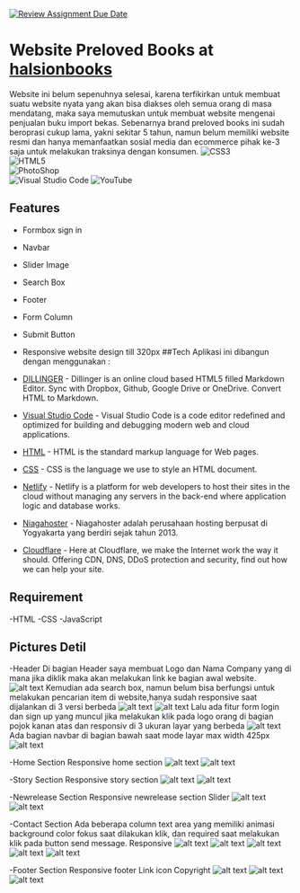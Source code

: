 [![Review Assignment Due Date](https://classroom.github.com/assets/deadline-readme-button-24ddc0f5d75046c5622901739e7c5dd533143b0c8e959d652212380cedb1ea36.svg)](https://classroom.github.com/a/f6dTnkNL)

# Website Preloved Books at [halsionbooks](https://halsionbooks.com/)

Website ini belum sepenuhnya selesai, karena terfikirkan untuk membuat suatu website nyata yang akan bisa diakses oleh semua orang di masa mendatang, maka saya memutuskan untuk membuat website mengenai penjualan buku import bekas. 
Sebenarnya brand preloved books ini sudah beroprasi cukup lama, yakni sekitar 5 tahun, namun belum memiliki website resmi dan hanya memanfaatkan sosial media dan ecommerce pihak ke-3 saja untuk melakukan traksinya dengan konsumen.
![CSS3](https://img.shields.io/badge/css3-%231572B6.svg?style=for-the-badge&logo=css3&logoColor=white)  
![HTML5](https://img.shields.io/badge/html5-%23E34F26.svg?style=for-the-badge&logo=html5&logoColor=white)   
![PhotoShop](https://img.shields.io/badge/adobe%20photoshop-%2331A8FF.svg?style=for-the-badge&logo=adobe%20photoshop&logoColor=white)    
![Visual Studio Code](https://img.shields.io/badge/Visual%20Studio%20Code-0078d7.svg?style=for-the-badge&logo=visual-studio-code&logoColor=white)
![YouTube](https://img.shields.io/badge/YouTube-%23FF0000.svg?style=for-the-badge&logo=YouTube&logoColor=white)

## Features
- Formbox sign in
- Navbar
- Slider Image
- Search Box
- Footer
- Form Column
- Submit Button
- Responsive website design till 320px
##Tech
Aplikasi ini dibangun dengan menggunakan :

- [DILLINGER](https://dillinger.io/) - Dillinger is an online cloud based HTML5 filled Markdown Editor. Sync with Dropbox, Github, Google Drive or OneDrive. Convert HTML to Markdown.
- [Visual Studio Code](https://code.visualstudio.com/) - Visual Studio Code is a code editor redefined and optimized for building and debugging modern web and cloud applications.
- [HTML](https://html.com/) - HTML is the standard markup language for Web pages.
- [CSS](https://www.w3schools.com/css/) - CSS is the language we use to style an HTML document.
- [Netlify](https://www.netlify.com/) - Netlify is a platform for web developers to host their sites in the cloud without managing any servers in the back-end where application logic and database works.
- [Niagahoster](https://www.niagahoster.co.id/) - Niagahoster adalah perusahaan hosting berpusat di Yogyakarta yang berdiri sejak tahun 2013.
- [Cloudflare](https://www.cloudflare.com/) - Here at Cloudflare, we make the Internet work the way it should. Offering CDN, DNS, DDoS protection and security, find out how we can help your site.

## Requirement
-HTML
-CSS
-JavaScript

## Pictures Detil
-Header
Di bagian Header saya membuat Logo dan Nama Company yang di mana jika diklik maka akan melakukan link ke bagian awal website.
![alt text](https://github.com/RevoU-FSSE-2/week-5-spongerest/blob/main/images/Header%20b.png)
Kemudian ada search box, namun belum bisa berfungsi untuk melakukan pencarian item di website,hanya sudah responsive saat dijalankan di 3 versi berbeda
![alt text](https://github.com/RevoU-FSSE-2/week-5-spongerest/blob/main/images/768%20home.png)
![alt text](https://github.com/RevoU-FSSE-2/week-5-spongerest/blob/main/images/320%20home%20search%20click.png)
Lalu ada fitur form login dan sign up yang muncul jika melakukan klik pada logo orang di bagian pojok kanan atas dan responsiv di 3 ukuran layar yang berbeda
![alt text](https://github.com/RevoU-FSSE-2/week-5-spongerest/blob/main/images/Header%20click%20i.png)
Ada bagian navbar di bagian bawah saat mode layar max width 425px
![alt text](https://github.com/RevoU-FSSE-2/week-5-spongerest/blob/main/images/320%20home%20b.png)

-Home Section
Responsive home section
![alt text](https://github.com/RevoU-FSSE-2/week-5-spongerest/blob/main/images/768%20home.png)
![alt text](https://github.com/RevoU-FSSE-2/week-5-spongerest/blob/main/images/320%20home%20b.png)

-Story Section
Responsive story section
  ![alt text](https://github.com/RevoU-FSSE-2/week-5-spongerest/blob/main/images/768%20story.png)
  ![alt text](https://github.com/RevoU-FSSE-2/week-5-spongerest/blob/main/images/320%20story.png)

-Newrelease Section
Responsive newrelease section
Slider
  ![alt text](https://github.com/RevoU-FSSE-2/week-5-spongerest/blob/main/images/768%20newrelease.png)
  ![alt text](https://github.com/RevoU-FSSE-2/week-5-spongerest/blob/main/images/320%20newrl.png)

-Contact Section
Ada beberapa column text area yang memiliki animasi background color fokus saat dilakukan klik, dan required saat melakukan klik pada button send message.
Responsive
  ![alt text](https://github.com/RevoU-FSSE-2/week-5-spongerest/blob/main/images/768%20contact.png)
  ![alt text](https://github.com/RevoU-FSSE-2/week-5-spongerest/blob/main/images/contack%20me%20focus%20column%20click.png)
  ![alt text](https://github.com/RevoU-FSSE-2/week-5-spongerest/blob/main/images/320%20contact.png)
  ![alt text](https://github.com/RevoU-FSSE-2/week-5-spongerest/blob/main/images/320%20contact%20f.png)
  ![alt text](https://github.com/RevoU-FSSE-2/week-5-spongerest/blob/main/images/send%20message%20button%20hover%20req%20click.png)

-Footer Section
Responsive footer
Link icon
Copyright
  ![alt text](https://github.com/RevoU-FSSE-2/week-5-spongerest/blob/main/images/footter.png)
  ![alt text](https://github.com/RevoU-FSSE-2/week-5-spongerest/blob/main/images/768%20footer.png)
  ![alt text](https://github.com/RevoU-FSSE-2/week-5-spongerest/blob/main/images/320%20footer.png)
